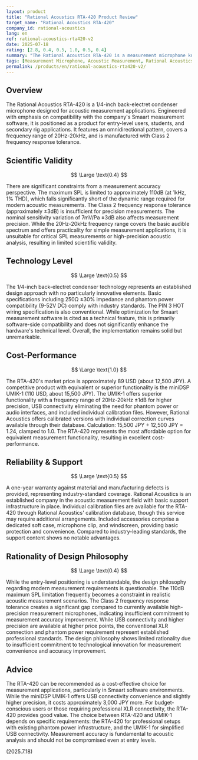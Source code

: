 ```yaml
---
layout: product
title: "Rational Acoustics RTA-420 Product Review"
target_name: "Rational Acoustics RTA-420"
company_id: rational-acoustics
lang: en
ref: rational-acoustics-rta420-v2
date: 2025-07-18
rating: [2.8, 0.4, 0.5, 1.0, 0.5, 0.4]
summary: "The Rational Acoustics RTA-420 is a measurement microphone known for its affordability and is a decent entry-level option, but lacks the precision of individually calibrated microphones."
tags: [Measurement Microphone, Acoustic Measurement, Rational Acoustics, RTA-420]
permalink: /products/en/rational-acoustics-rta420-v2/
---
```


## Overview

The Rational Acoustics RTA-420 is a 1/4-inch back-electret condenser microphone designed for acoustic measurement applications. Engineered with emphasis on compatibility with the company's Smaart measurement software, it is positioned as a product for entry-level users, students, and secondary rig applications. It features an omnidirectional pattern, covers a frequency range of 20Hz-20kHz, and is manufactured with Class 2 frequency response tolerance.

## Scientific Validity

$$ \Large \text{0.4} $$

There are significant constraints from a measurement accuracy perspective. The maximum SPL is limited to approximately 110dB (at 1kHz, 1% THD), which falls significantly short of the dynamic range required for modern acoustic measurements. The Class 2 frequency response tolerance (approximately ±3dB) is insufficient for precision measurements. The nominal sensitivity variation of 7mV/Pa ±3dB also affects measurement precision. While the 20Hz-20kHz frequency range covers the basic audible spectrum and offers practicality for simple measurement applications, it is unsuitable for critical SPL measurements or high-precision acoustic analysis, resulting in limited scientific validity.

## Technology Level

$$ \Large \text{0.5} $$

The 1/4-inch back-electret condenser technology represents an established design approach with no particularly innovative elements. Basic specifications including 250Ω ±30% impedance and phantom power compatibility (9-52V DC) comply with industry standards. The PIN 3 HOT wiring specification is also conventional. While optimization for Smaart measurement software is cited as a technical feature, this is primarily software-side compatibility and does not significantly enhance the hardware's technical level. Overall, the implementation remains solid but unremarkable.

## Cost-Performance

$$ \Large \text{1.0} $$

The RTA-420's market price is approximately 89 USD (about 12,500 JPY). A competitive product with equivalent or superior functionality is the miniDSP UMIK-1 (110 USD, about 15,500 JPY). The UMIK-1 offers superior functionality with a frequency range of 20Hz-20kHz ±1dB for higher precision, USB connectivity eliminating the need for phantom power or audio interfaces, and included individual calibration files. However, Rational Acoustics offers calibrated versions with individual correction curves available through their database. Calculation: 15,500 JPY ÷ 12,500 JPY = 1.24, clamped to 1.0. The RTA-420 represents the most affordable option for equivalent measurement functionality, resulting in excellent cost-performance.

## Reliability & Support

$$ \Large \text{0.5} $$

A one-year warranty against material and manufacturing defects is provided, representing industry-standard coverage. Rational Acoustics is an established company in the acoustic measurement field with basic support infrastructure in place. Individual calibration files are available for the RTA-420 through Rational Acoustics' calibration database, though this service may require additional arrangements. Included accessories comprise a dedicated soft case, microphone clip, and windscreen, providing basic protection and convenience. Compared to industry-leading standards, the support content shows no notable advantages.

## Rationality of Design Philosophy

$$ \Large \text{0.4} $$

While the entry-level positioning is understandable, the design philosophy regarding modern measurement requirements is questionable. The 110dB maximum SPL limitation frequently becomes a constraint in realistic acoustic measurement scenarios. The Class 2 frequency response tolerance creates a significant gap compared to currently available high-precision measurement microphones, indicating insufficient commitment to measurement accuracy improvement. While USB connectivity and higher precision are available at higher price points, the conventional XLR connection and phantom power requirement represent established professional standards. The design philosophy shows limited rationality due to insufficient commitment to technological innovation for measurement convenience and accuracy improvement.

## Advice

The RTA-420 can be recommended as a cost-effective choice for measurement applications, particularly in Smaart software environments. While the miniDSP UMIK-1 offers USB connectivity convenience and slightly higher precision, it costs approximately 3,000 JPY more. For budget-conscious users or those requiring professional XLR connectivity, the RTA-420 provides good value. The choice between RTA-420 and UMIK-1 depends on specific requirements: the RTA-420 for professional setups with existing phantom power infrastructure, and the UMIK-1 for simplified USB connectivity. Measurement accuracy is fundamental to acoustic analysis and should not be compromised even at entry levels.

(2025.7.18)